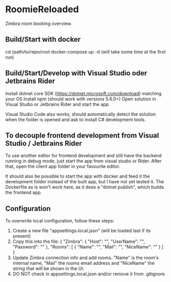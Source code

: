# RoomieReloaded
Zimbra room booking overview.

## Build/Start with docker
cd /path/to/repo/root
docker-compose up -d
(will take some time at the first run)

## Build/Start/Develop with Visual Studio oder Jetbrains Rider
Install dotnet core SDK (https://dotnet.microsoft.com/download) matching your OS
Install npm (should work with versions 5.6.0+)
Open solution in Visual Studio or Jetbrains Rider and start the app

Visual Studio Code also works, should automatically detect the solution when the folder is opened and ask to install C# development tools.

## To decouple frontend development from Visual Studio / Jetbrains Rider
To use another editor for frontend development and still have the backend running in debug mode, just start the app from visual studio or Rider. After that, open the client app folder in your favourite editor.

It should also be possible to start the app with docker and feed it the development folder instead of the built app, but I have not yet tested it. The Dockerfile as is won't work here, as it does a "dotnet publish", which builds the frontend app.

## Configuration
To overwrite local configuration, follow these steps:

1. Create a new file "appsettings.local.json" (will be loaded last if its present)
2. Copy this into the file:
{
  "Zimbra": {
    "Host": "",
    "UserName": "",
    "Password": ""
  },
  "Rooms": [
    {
      "Name": "",
      "Mail": "",
      "NiceName": ""
    }
  ]
}
3. Update Zimbra connection info and add rooms. "Name" is the room's internal name, "Mail" the rooms email address and "NiceName" the string that will be shown in the UI.
4. DO NOT check in appsettings.local.json and/or remove it from .gitignore
